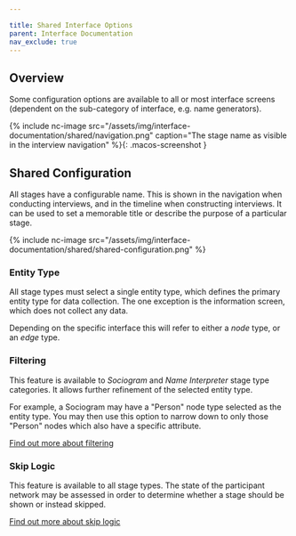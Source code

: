 ```yaml
---

title: Shared Interface Options
parent: Interface Documentation
nav_exclude: true
---
```

## Overview

Some configuration options are available to all or most interface screens (dependent on the sub-category of interface, e.g. name generators).

{% include nc-image src="/assets/img/interface-documentation/shared/navigation.png" caption="The stage name as visible in the interview navigation" %}{: .macos-screenshot }

## Shared Configuration

All stages have a configurable name. This is shown in the navigation when conducting interviews, and in the timeline when constructing interviews. It can be used to set a memorable title or describe the purpose of a particular stage.

{% include nc-image src="/assets/img/interface-documentation/shared/shared-configuration.png" %}

### Entity Type

All stage types must select a single entity type, which defines the primary entity type for data collection. The one exception is the information screen, which does not collect any data.

Depending on the specific interface this will refer to either a *node* type, or an *edge* type.

### Filtering

This feature is available to *Sociogram* and *Name Interpreter* stage type categories. It allows further refinement of the selected entity type.

For example, a Sociogram may have a "Person" node type selected as the entity type. You may then use this option to narrow down to only those "Person" nodes which also have a specific attribute.

[Find out more about filtering](../key-concepts/filtering.md)

### Skip Logic

This feature is available to all stage types. The state of the participant network may be assessed in order to determine whether a stage should be shown or instead skipped.

[Find out more about skip logic](../key-concepts/skip-logic.md)
